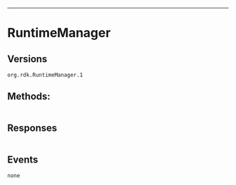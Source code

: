 -----------------
# RuntimeManager

## Versions
`org.rdk.RuntimeManager.1`

## Methods:
```
```

## Responses
```
```

## Events
```
none
```
